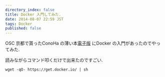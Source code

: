 ```yaml
---
directory_index: false
title: Docker 入門してみた.
date: 2014-08-07 22:59 JST
tags: Docker
published: false
---
```


OSC 京都で貰ったConoHa の薄い本[電子版](http://www.conoha.jp/blog/books/1533.html) にDocker の入門があったのでやってみた.

読みながらコマンド叩くだけで出来たのですごい.

<pre><code>wget -qO- https://get.docker.io/ | sh</code></pre>
